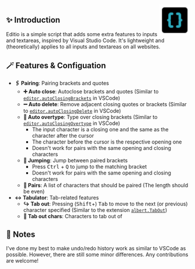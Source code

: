 <img src="./editio.svg" align="right" style="width: 6em; height: 6em; max-width: 100%;">

## ✨ Introduction

Editio is a simple script that adds some extra features to inputs and textareas, inspired by Visual Studio Code. It's lightweight and (theoretically) applies to all inputs and textareas on all websites.

## 🪄 Features & Configuation

- **🖇️ Pairing**: Pairing brackets and quotes
    - **➕ Auto close**: Autoclose brackets and quotes (Similar to [`editor.autoClosingBrackets`](https://pro-2684.github.io/?page=redirect&url=vscode%3A%2F%2Fsettings%2Feditor.autoClosingBrackets) in VSCode)
    - **➖ Auto delete**: Remove adjacent closing quotes or brackets (Similar to [`editor.autoClosingDelete`](https://pro-2684.github.io/?page=redirect&url=vscode%3A%2F%2Fsettings%2Feditor.autoClosingDelete) in VSCode)
    - **🚫 Auto overtype**: Type over closing brackets (Similar to [`editor.autoClosingOvertype`](https://pro-2684.github.io/?page=redirect&url=vscode%3A%2F%2Fsettings%2Feditor.autoClosingOvertype) in VSCode)
        - The input character is a closing one and the same as the character after the cursor
        - The character before the cursor is the respective opening one
        - Doesn't work for pairs with the same opening and closing characters
    - **🔁 Jumping**: Jump between paired brackets
        - Press <kbd>Ctrl</kbd> + <kbd>Q</kbd> to jump to the matching bracket
        - Doesn't work for pairs with the same opening and closing characters
    - **📜 Pairs**: A list of characters that should be paired (The length should be even)
- **↔️ Tabulator**: Tab-related features
    - **↪️ Tab out**: Pressing (<kbd>Shift</kbd>+) <kbd>Tab</kbd> to move to the next (or previous) character specified (Similar to the extension [`albert.TabOut`](https://pro-2684.github.io/?page=redirect&url=vscode%3Aextension%2Falbert.TabOut))
    - **📜 Tab out chars**: Characters to tab out of

## 📃 Notes

I've done my best to make undo/redo history work as similar to VSCode as possible. However, there are still some minor differences. Any contributions are welcome!
